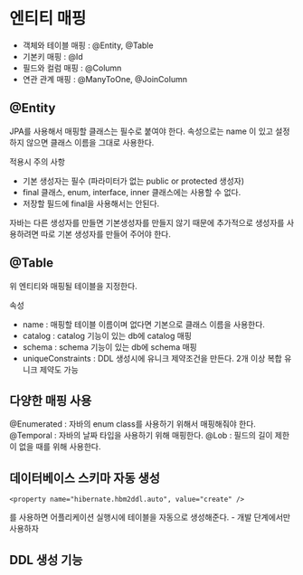 # 엔티티 매핑

- 객체와 테이블 매핑 : @Entity, @Table
- 기본키 매핑 : @Id
- 필드와 컬럼 매핑 : @Column
- 연관 관계 매핑 : @ManyToOne, @JoinColumn

## @Entity

JPA를 사용해서 매핑할 클래스는 필수로 붙여야 한다. 
속성으로는 name 이 있고 설정하지 않으면 클래스 이름을 그대로 사용한다. 

적용시 주의 사항
- 기본 생성자는 필수 (파라미터가 없는 public or protected 생성자)
- final 클래스, enum, interface, inner 클래스에는 사용할 수 없다.
- 저장할 필드에 final을 사용해서는 안된다.

자바는 다른 생성자를 만들면 기본생성자를 만들지 않기 때문에 추가적으로 생성자를 사용하려면 따로 기본 생성자를 만들어 주어야 한다.

## @Table

위 엔티티와 매핑될 테이블을 지정한다. 

속성
- name : 매핑할 테이블 이름이며 없다면 기본으로 클래스 이름을 사용한다.
- catalog : catalog 기능이 있는 db에 catalog 매핑
- schema : schema 기능이 있는 db에 schema 매핑
- uniqueConstraints : DDL 생성시에 유니크 제약조건을 만든다. 2개 이상 복합 유니크 제약도 가능

## 다양한 매핑 사용

@Enumerated : 자바의 enum class를 사용하기 위해서 매핑해줘야 한다.
@Temporal : 자바의 날짜 타입을 사용하기 위해 매핑한다.
@Lob : 필드의 길이 제한이 없을 때를 위해 사용한다.

## 데이터베이스 스키마 자동 생성

```
<property name="hibernate.hbm2ddl.auto", value="create" />
```
를 사용하면 어플리케이션 실행시에 테이블을 자동으로 생성해준다.  - 개발 단계에서만 사용하자


## DDL 생성 기능
